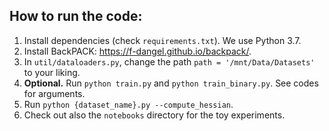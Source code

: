 ## How to run the code:

1. Install dependencies (check `requirements.txt`). We use Python 3.7.
2. Install BackPACK: <https://f-dangel.github.io/backpack/>.
3. In `util/dataloaders.py`, change the path `path = '/mnt/Data/Datasets'` to your liking.
4. **Optional.** Run `python train.py` and `python train_binary.py`. See codes for arguments.
5. Run `python {dataset_name}.py --compute_hessian`.
6. Check out also the `notebooks` directory for the toy experiments.
